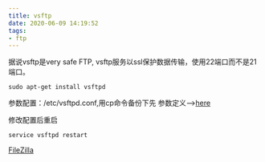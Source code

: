 ```yaml
---
title: vsftp
date: 2020-06-09 14:19:52
tags:
- ftp
---
```

据说vsftp是very safe FTP, vsftp服务以ssl保护数据传输，使用22端口而不是21端口。
```
sudo apt-get install vsftpd
```
参数配置：/etc/vsftpd.conf,用cp命令备份下先
参数定义-->[here](https://security.appspot.com/vsftpd/vsftpd_conf.html)

修改配置后重启
```
service vsftpd restart
```
[FileZilla](https://filezilla-project.org/)